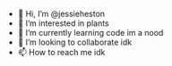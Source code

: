 - 👋 Hi, I’m @jessieheston
- 👀 I’m interested in plants
- 🌱 I’m currently learning code im a nood
- 💞️ I’m looking to collaborate idk
- 📫 How to reach me idk

<!---
jessieheston/jessieheston is a ✨ special ✨ repository because its `README.md` (this file) appears on your GitHub profile.
You can click the Preview link to take a look at your changes.
--->
